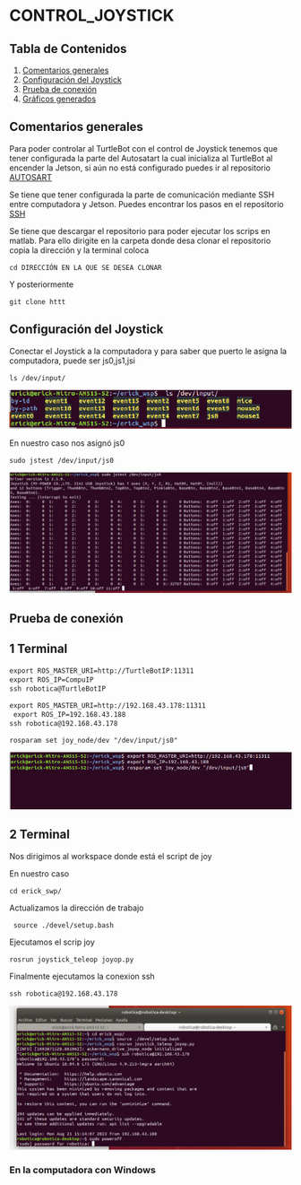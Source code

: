 # CONTROL_JOYSTICK






## Tabla de Contenidos

1. [Comentarios generales](#Comentarios-generales)
2. [Configuración del Joystick](#Configuración-del-Joystick)
3. [Prueba de conexión](#Prueba-de-conexión)
3. [Gráficos generados](#Gráficos-generados)


## Comentarios generales
Para poder controlar al TurtleBot con el control de Joystick tenemos que tener configurada la parte del Autosatart la cual inicializa al TurtleBot al encender la Jetson, si aún no está configurado puedes ir al repositorio [AUTOSART](https://github.com/ERICKLOCR/AUTOSART)

Se tiene que tener configurada la parte de comunicación mediante SSH entre computadora y Jetson. Puedes encontrar los pasos en el repositorio [SSH](https://github.com/ERICKLOCR/AUTOSART)

Se tiene que descargar el repositorio para poder ejecutar los scrips en matlab.
Para ello dirigite en la carpeta donde desa clonar el repositorio copia la dirección y la terminal coloca

```
cd DIRECCIÓN EN LA QUE SE DESEA CLONAR
```
Y posteriormente 

```
git clone httt
```



   
## Configuración del Joystick

Conectar el Joystick a la computadora y para saber que puerto le asigna la computadora, puede ser js0,js1,jsi

```
ls /dev/input/
```
<p align='center'>
    <img src=./IMÁGENES/j1.png alt="drawing" width="600"/>
</p>

En nuestro caso nos asignó js0 
```
sudo jstest /dev/input/js0
```
<p align='center'>
    <img src=./IMÁGENES/j2.png alt="drawing" width="600"/>
</p>

## Prueba de conexión

## 1 Terminal
```
export ROS_MASTER_URI=http://TurtleBotIP:11311
export ROS_IP=CompuIP 
ssh robotica@TurtleBotIP
```

```
export ROS_MASTER_URI=http://192.168.43.178:11311
 export ROS_IP=192.168.43.188
ssh robotica@192.168.43.178
```

```
rosparam set joy_node/dev "/dev/input/js0"
```

<p align='center'>
    <img src=./IMÁGENES/j3.png alt="drawing" width="600"/>
</p>

## 2 Terminal

Nos dirigimos al workspace donde está el script de joy

En nuestro caso 
   
   ```
   cd erick_swp/
   ```

 Actualizamos la dirección de trabajo

  ```
   source ./devel/setup.bash
  ```

Ejecutamos el scrip joy
  ```
  rosrun joystick_teleop joyop.py
  ```
Finalmente ejecutamos la conexion ssh 
 ```
ssh robotica@192.168.43.178
 ```
<p align='center'>
    <img src=./IMÁGENES/j4.png alt="drawing" width="600"/>
</p>

### En la computadora con Windows





